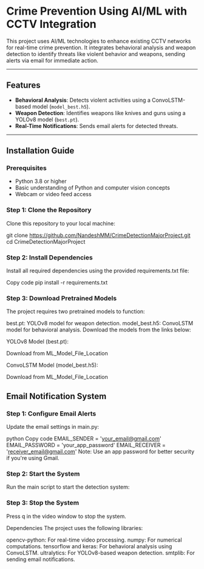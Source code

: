# Crime Prevention Using AI/ML with CCTV Integration

This project uses AI/ML technologies to enhance existing CCTV networks for real-time crime prevention. It integrates behavioral analysis and weapon detection to identify threats like violent behavior and weapons, sending alerts via email for immediate action.

---

## Features

- **Behavioral Analysis**: Detects violent activities using a ConvoLSTM-based model (`model_best.h5`).
- **Weapon Detection**: Identifies weapons like knives and guns using a YOLOv8 model (`best.pt`).
- **Real-Time Notifications**: Sends email alerts for detected threats.

---

## Installation Guide

### Prerequisites

- Python 3.8 or higher
- Basic understanding of Python and computer vision concepts
- Webcam or video feed access

### Step 1: Clone the Repository

Clone this repository to your local machine:

git clone https://github.com/NandeshMM/CrimeDetectionMajorProject.git
cd CrimeDetectionMajorProject

### Step 2: Install Dependencies
Install all required dependencies using the provided requirements.txt file:

Copy code
pip install -r requirements.txt

### Step 3: Download Pretrained Models
The project requires two pretrained models to function:

best.pt: YOLOv8 model for weapon detection.
model_best.h5: ConvoLSTM model for behavioral analysis.
Download the models from the links below:

YOLOv8 Model (best.pt):

Download from ML_Model_File_Location

ConvoLSTM Model (model_best.h5):

Download from ML_Model_File_Location

## Email Notification System

### Step 1: Configure Email Alerts
Update the email settings in main.py:

python
Copy code
EMAIL_SENDER = 'your_email@gmail.com'
EMAIL_PASSWORD = 'your_app_password'
EMAIL_RECEIVER = 'receiver_email@gmail.com'
Note: Use an app password for better security if you're using Gmail.

### Step 2: Start the System
Run the main script to start the detection system:

### Step 3: Stop the System
Press q in the video window to stop the system.

Dependencies
The project uses the following libraries:

opencv-python: For real-time video processing.
numpy: For numerical computations.
tensorflow and keras: For behavioral analysis using ConvoLSTM.
ultralytics: For YOLOv8-based weapon detection.
smtplib: For sending email notifications.
